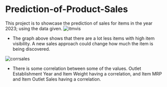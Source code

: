 # Prediction-of-Product-Sales
This project is to showcase the prediction of sales for items in the year 2023; using the data given.
![itmvis](https://github.com/Mrammoss/Prediction-of-Product-Sales/assets/142689773/dfc1f89a-4c60-42ec-ae92-ffecad5d0261)

- The graph above shows that there are a lot less items with high item visibility. A new sales approach could change how much the item is being discovered.


![corrsales](https://github.com/Mrammoss/Prediction-of-Product-Sales/assets/142689773/115dd4f0-cb97-4d74-9363-1fc6a34c459e)

- There is some correlation between some of the values. Outlet Establishment Year and Item Weight having a correlation, and Item MRP and Item Outlet Sales having a correlation.
